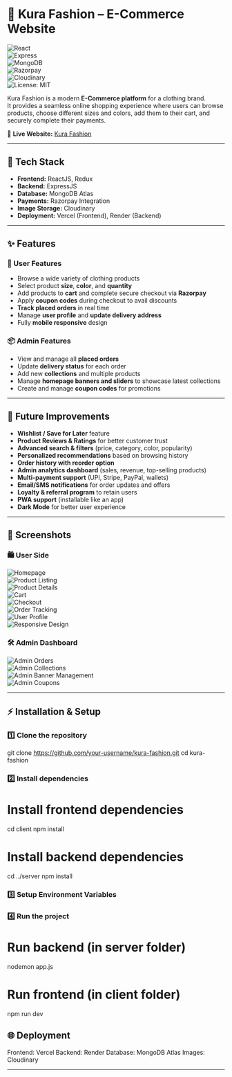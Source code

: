 # 👗 Kura Fashion – E-Commerce Website  

![React](https://img.shields.io/badge/Frontend-ReactJS-blue?logo=react)  
![Express](https://img.shields.io/badge/Backend-ExpressJS-lightgrey?logo=express)  
![MongoDB](https://img.shields.io/badge/Database-MongoDB-green?logo=mongodb)  
![Razorpay](https://img.shields.io/badge/Payments-Razorpay-blue)  
![Cloudinary](https://img.shields.io/badge/Storage-Cloudinary-orange?logo=cloudinary)  
![License: MIT](https://img.shields.io/badge/License-MIT-yellow)  

Kura Fashion is a modern **E-Commerce platform** for a clothing brand.  
It provides a seamless online shopping experience where users can browse products, choose different sizes and colors, add them to their cart, and securely complete their payments.  

🔗 **Live Website:** [Kura Fashion](https://kura-fashion.vercel.app/)  

---

## 🚀 Tech Stack
- **Frontend:** ReactJS, Redux  
- **Backend:** ExpressJS  
- **Database:** MongoDB Atlas  
- **Payments:** Razorpay Integration  
- **Image Storage:** Cloudinary  
- **Deployment:** Vercel (Frontend), Render (Backend)  

---

## ✨ Features

### 🛒 User Features
- Browse a wide variety of clothing products  
- Select product **size**, **color**, and **quantity**  
- Add products to **cart** and complete secure checkout via **Razorpay**  
- Apply **coupon codes** during checkout to avail discounts  
- **Track placed orders** in real time  
- Manage **user profile** and **update delivery address**  
- Fully **mobile responsive** design  

### 📦 Admin Features
- View and manage all **placed orders**  
- Update **delivery status** for each order  
- Add new **collections** and multiple products  
- Manage **homepage banners and sliders** to showcase latest collections  
- Create and manage **coupon codes** for promotions  

---

## 🔮 Future Improvements
- **Wishlist / Save for Later** feature  
- **Product Reviews & Ratings** for better customer trust  
- **Advanced search & filters** (price, category, color, popularity)  
- **Personalized recommendations** based on browsing history  
- **Order history with reorder option**  
- **Admin analytics dashboard** (sales, revenue, top-selling products)  
- **Multi-payment support** (UPI, Stripe, PayPal, wallets)  
- **Email/SMS notifications** for order updates and offers  
- **Loyalty & referral program** to retain users  
- **PWA support** (installable like an app)  
- **Dark Mode** for better user experience  

---

## 📸 Screenshots  

### 🛍️ User Side
![Homepage](https://github.com/user-attachments/assets/c2ef5d56-47b2-497f-8e8e-b3e2150f3020)  
![Product Listing](https://github.com/user-attachments/assets/b76716e5-66fd-435d-b5b8-4c8c53a1128b)  
![Product Details](https://github.com/user-attachments/assets/9644d263-4a53-4c0a-9a77-108282924aab)  
![Cart](https://github.com/user-attachments/assets/5a6ae2ac-6bba-4665-9c09-90b70bed10a8)  
![Checkout](https://github.com/user-attachments/assets/85338aff-5235-454c-9184-83b0bce41f6b)  
![Order Tracking](https://github.com/user-attachments/assets/244875ec-f4eb-474a-8f73-847165467f5e)  
![User Profile](https://github.com/user-attachments/assets/46de3e75-b468-432a-856a-a6b62deefff0)  
![Responsive Design](https://github.com/user-attachments/assets/772c0f86-8633-4806-b17f-cae75cf75aae)  

### 🛠️ Admin Dashboard
![Admin Orders](https://github.com/user-attachments/assets/73188b33-a264-4cb1-b33f-81fa57acc57b)  
![Admin Collections](https://github.com/user-attachments/assets/70c20155-94b7-49f1-84a7-80a0c923bfdc)  
![Admin Banner Management](https://github.com/user-attachments/assets/e8065838-b0e8-4a77-a0f5-49a9353b09d2)  
![Admin Coupons](https://github.com/user-attachments/assets/4a4a3802-b904-48a1-b0de-826c149405e9)  


---

## ⚡ Installation & Setup

### 1️⃣ Clone the repository

git clone https://github.com/your-username/kura-fashion.git
cd kura-fashion

### 2️⃣ Install dependencies
# Install frontend dependencies
cd client
npm install

# Install backend dependencies
cd ../server
npm install

### 3️⃣ Setup Environment Variables

### 4️⃣ Run the project

# Run backend (in server folder)
nodemon app.js

# Run frontend (in client folder)
npm run dev

## 🌐 Deployment

Frontend: Vercel
Backend: Render
Database: MongoDB Atlas
Images: Cloudinary

---


